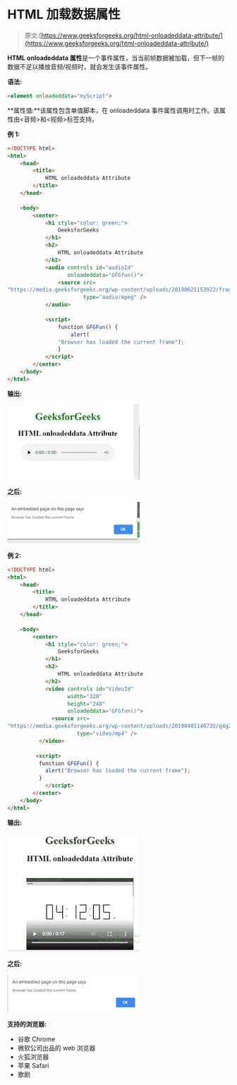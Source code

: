 # HTML 加载数据属性

> 原文:[https://www.geeksforgeeks.org/html-onloadeddata-attribute/](https://www.geeksforgeeks.org/html-onloadeddata-attribute/)

**HTML onloadeddata 属性**是一个事件属性，当当前帧数据被加载，但下一帧的数据不足以播放音频/视频时，就会发生该事件属性。

**语法:**

```html
<element onloadeddata="myScript">
```

**属性值:**该属性包含单值脚本，在 onloadeddata 事件属性调用时工作。该属性由<音频>和<视频>标签支持。

**例 1:**

```html
<!DOCTYPE html>
<html>
    <head>
        <title>
            HTML onloadeddata Attribute
        </title>
    </head>

    <body>
        <center>
            <h1 style="color: green;">
                GeeksforGeeks
            </h1>
            <h2>
                HTML onloadeddata Attribute
            </h2>
            <audio controls id="audioId" 
                   onloadeddata="GFGfun()">
                <source src=
"https://media.geeksforgeeks.org/wp-content/uploads/20190625153922/frog.mp3"
                        type="audio/mpeg" />
            </audio>

            <script>
                function GFGFun() {
                    alert(
                "Browser has loaded the current frame");
                }
            </script>
        </center>
    </body>
</html>
```

**输出:**

![](img/3ef0aa006dbd32bc4a1d8150b9a89ec5.png)

**之后:**

![](img/f18a4faa90767edb2ebc20bdf11b6a67.png)

**例 2:**

```html
<!DOCTYPE html>
<html>
    <head>
        <title>
            HTML onloadeddata Attribute
        </title>
    </head>

    <body>
        <center>
            <h1 style="color: green;">
                GeeksforGeeks
            </h1>
            <h2>
                HTML onloadeddata Attribute
            </h2>
            <video controls id="VideoId" 
                   width="320" 
                   height="240"
                   onloadeddata="GFGfun()">
              <source src=
"https://media.geeksforgeeks.org/wp-content/uploads/20190401140735/g4g2.mp4" 
                      type="video/mp4" />
          </video>

         <script>
          function GFGFun() {
            alert("Browser has loaded the current frame");
          }
            </script>
        </center>
    </body>
</html>
```

**输出:**

![](img/6b63dbda8e52dd04207078e2f3fd263f.png)

**之后:**

![](img/646ae352933e3569ef1a249f9b19cc63.png)

**支持的浏览器:**

*   谷歌 Chrome
*   微软公司出品的 web 浏览器
*   火狐浏览器
*   苹果 Safari
*   歌剧